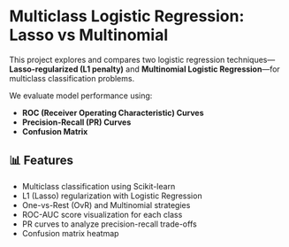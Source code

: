 # Multiclass Logistic Regression: Lasso vs Multinomial

This project explores and compares two logistic regression techniques—**Lasso-regularized (L1 penalty)** and **Multinomial Logistic Regression**—for multiclass classification problems.

We evaluate model performance using:
- **ROC (Receiver Operating Characteristic) Curves**
- **Precision-Recall (PR) Curves**
- **Confusion Matrix**

## 📊 Features
- Multiclass classification using Scikit-learn
- L1 (Lasso) regularization with Logistic Regression
- One-vs-Rest (OvR) and Multinomial strategies
- ROC-AUC score visualization for each class
- PR curves to analyze precision-recall trade-offs
- Confusion matrix heatmap


